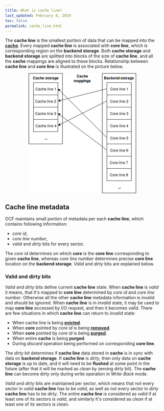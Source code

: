 ```yaml
---
title: What is cache line?
last_updated: February 8, 2019
toc: false
permalink: cache_line.html
---
```


The **cache line** is the smallest portion of data that can be mapped
into the [**cache**](/cache.html). Every mapped **cache line** is
associated with **core line**, which is corresponding region on the
**backend storage**. Both **cache storage** and **backend storage**
are splitted into blocks of the size of **cache line**, and all the
**cache** mappings are aligned to these blocks. Relationship between
**cache line** and **core line** is illustrated on the picture below.

<center><img src="images/cache_line.png"></center>

## Cache line metadata

OCF maintains small portion of metadata per each **cache line**, which
contains following information:
- *core id*,
- *core line number*,
- *valid* and *dirty* bits for every sector.

The *core id* determines on which **core** is the **core line**
corresponding to given **cache line**, whereas *core line number*
determines precise **core line** location on the **backend storage**.
*Valid* and *dirty* bits are explained below.

### Valid and dirty bits

*Valid* and *dirty* bits define current **cache line** state. When **cache
line** is *valid* it means, that it's mapped to **core line** determined
by *core id* and *core line number*. Otherwise all the other **cache line**
metadata information is invalid and should be ignored. When **cache line**
is in *invalid* state, it may be used to map **core line** accessed by
I/O request, and then it becomes *valid*. There are few situations in
which **cache line** can return to *invalid* state:
- When cache line is being [**evicted**](/cache_operations.html).
- When **core** pointed by *core id* is being
  [**removed**](/cache_management.html).
- When **core** pointed by *core id* is being
  [**purged**](/cache_operations.html).
- When entire **cache** is being **purged**.
- During *discard* operation being performed on corresponding **core line**.

The *dirty* bit determines if **cache line** data stored in **cache**
is in sync with data on **backend storage**. If **cache line** is *dirty*,
then only data on **cache storage** is up to date, and it will need to
be **flushed** at some point in the future (after that it will be marked
as *clean* by zeroing *dirty* bit). The **cache line** can become dirty
only during write operation in *Write-Back* mode.

*Valid* and *dirty* bits are maintained per sector, which means that
not every sector in *valid* **cache line** has to be *valid*, as well
as not every sector in *dirty* **cache line** has to be *dirty*. The
entire **cache line** is considered as *valid* if at least one of its
sectors is *valid*, and similarly it's considered as *clean* if at least
one of its sectors is *clean*.
